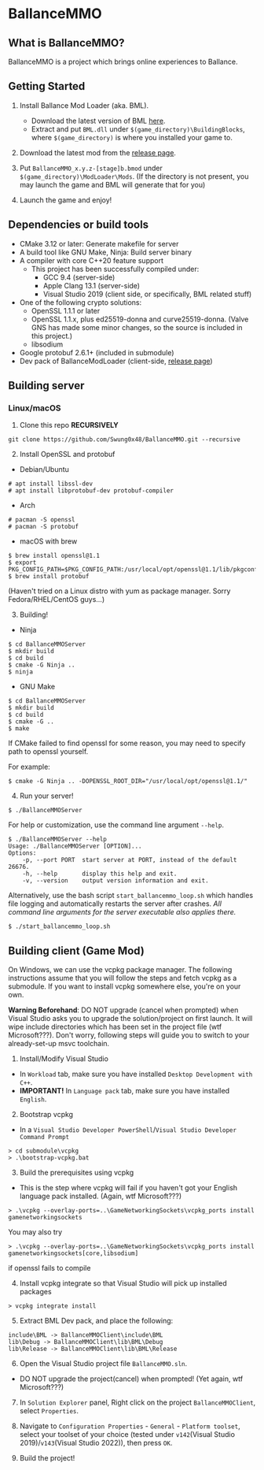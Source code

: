 # BallanceMMO

## What is BallanceMMO?

BallanceMMO is a project which brings online experiences to Ballance.

## Getting Started

1. Install Ballance Mod Loader (aka. BML).
    - Download the latest version of BML [here](https://github.com/Gamepiaynmo/BallanceModLoader/releases).
    - Extract and put `BML.dll` under `$(game_directory)\BuildingBlocks`, where `$(game_directory)` is where you installed your game to.
2. Download the latest mod from the [release page](https://github.com/Swung0x48/BallanceMMO/releases).

3. Put `BallanceMMO_x.y.z-[stage]b.bmod` under `$(game_directory)\ModLoader\Mods`. (If the directory is not present, you may launch the game and BML will generate that for you)

4. Launch the game and enjoy!

## Dependencies or build tools

- CMake 3.12 or later: Generate makefile for server
- A build tool like GNU Make, Ninja: Build server binary
- A compiler with core C++20 feature support
  - This project has been successfully compiled under:
    - GCC 9.4 (server-side)
    - Apple Clang 13.1 (server-side)
    - Visual Studio 2019 (client side, or specifically, BML related stuff)
- One of the following crypto solutions:
  - OpenSSL 1.1.1 or later
  - OpenSSL 1.1.x, plus ed25519-donna and curve25519-donna. (Valve GNS has made some minor changes, so the source is included in this project.)
  - libsodium
- Google protobuf 2.6.1+ (included in submodule)
- Dev pack of BallanceModLoader (client-side, [release page](https://github.com/Gamepiaynmo/BallanceModLoader/releases))


## Building server

### Linux/macOS

1. Clone this repo __RECURSIVELY__

```commandline
git clone https://github.com/Swung0x48/BallanceMMO.git --recursive
```

2. Install OpenSSL and protobuf

- Debian/Ubuntu
```commandline
# apt install libssl-dev
# apt install libprotobuf-dev protobuf-compiler
```

- Arch
```commandline
# pacman -S openssl
# pacman -S protobuf
```

- macOS with brew
```commandline
$ brew install openssl@1.1
$ export PKG_CONFIG_PATH=$PKG_CONFIG_PATH:/usr/local/opt/openssl@1.1/lib/pkgconfig
$ brew install protobuf
```

(Haven't tried on a Linux distro with yum as package manager. Sorry Fedora/RHEL/CentOS guys...)

3. Building!

- Ninja
```commandline
$ cd BallanceMMOServer
$ mkdir build
$ cd build
$ cmake -G Ninja ..
$ ninja
```

- GNU Make
```commandline
$ cd BallanceMMOServer
$ mkdir build
$ cd build
$ cmake -G ..
$ make
```

If CMake failed to find openssl for some reason, you may need to specify path to openssl yourself.

For example:
```commandline
$ cmake -G Ninja .. -DOPENSSL_ROOT_DIR="/usr/local/opt/openssl@1.1/"
```

4. Run your server!

```commandline
$ ./BallanceMMOServer
```

For help or customization, use the command line argument `--help`.

```commandline
$ ./BallanceMMOServer --help
Usage: ./BallanceMMOServer [OPTION]...
Options:
    -p, --port PORT  start server at PORT, instead of the default 26676.
    -h, --help       display this help and exit.
    -v, --version    output version information and exit.
```

Alternatively, use the bash script `start_ballancemmo_loop.sh` which handles file logging and automatically restarts the server after crashes. *All command line arguments for the server executable also applies there.*

```commandline
$ ./start_ballancemmo_loop.sh
```

## Building client (Game Mod)

On Windows, we can use the vcpkg package manager. The following instructions assume that you will follow the steps and fetch vcpkg as a submodule. If you want to install vcpkg somewhere else, you're on your own.

__Warning Beforehand__: DO NOT upgrade (cancel when prompted) when Visual Studio asks you to upgrade the solution/project on first launch. It will wipe include directories which has been set in the project file (wtf Microsoft???). Don't worry, following steps will guide you to switch to your already-set-up msvc toolchain.

1. Install/Modify Visual Studio
 - In `Workload` tab, make sure you have installed `Desktop Development with C++`.
 - __IMPORTANT!__ In `Language pack` tab, make sure you have installed `English`.

2. Bootstrap vcpkg
- In a `Visual Studio Developer PowerShell`/`Visual Studio Developer Command Prompt`

```commandline
> cd submodule\vcpkg
> .\bootstrap-vcpkg.bat
```

3. Build the prerequisites using vcpkg

- This is the step where vcpkg will fail if you haven't got your English language pack installed. (Again, wtf Microsoft???)
```commandline
> .\vcpkg --overlay-ports=..\GameNetworkingSockets\vcpkg_ports install gamenetworkingsockets
```
You may also try
```commandline
> .\vcpkg --overlay-ports=..\GameNetworkingSockets\vcpkg_ports install gamenetworkingsockets[core,libsodium]
```
if openssl fails to compile

4. Install vcpkg integrate so that Visual Studio will pick up installed packages
```commandline
> vcpkg integrate install
```

5. Extract BML Dev pack, and place the following:

```
include\BML -> BallanceMMOClient\include\BML
lib\Debug -> BallanceMMOClient\lib\BML\Debug
lib\Release -> BallanceMMOClient\lib\BML\Release
```

6. Open the Visual Studio project file `BallanceMMO.sln`. 
- DO NOT upgrade the project(cancel) when prompted! (Yet again, wtf Microsoft???)

7. In `Solution Explorer` panel, Right click on the project `BallanceMMOClient`, select `Properties`.

8. Navigate to `Configuration Properties` - `General` - `Platform toolset`, select your toolset of your choice (tested under `v142`(Visual Studio 2019)/`v143`(Visual Studio 2022)), then press `OK`.

9. Build the project!